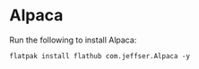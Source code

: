 # Alpaca

Run the following to install Alpaca:

```
flatpak install flathub com.jeffser.Alpaca -y
```
